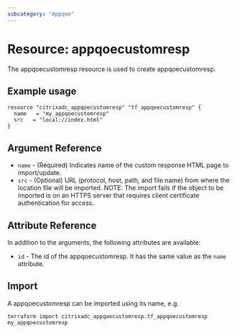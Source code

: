 ```yaml
---
subcategory: "Appqoe"
---
```


# Resource: appqoecustomresp

The appqoecustomresp resource is used to create appqoecustomresp.


## Example usage

```hcl
resource "citrixadc_appqoecustomresp" "tf_appqoecustomresp" {
  name   = "my_appqoecustomresp"
  src   = "local://index.html"
}
```


## Argument Reference

* `name` - (Required) Indicates name of the custom response HTML page to import/update.
* `src` - (Optional) URL \(protocol, host, path, and file name\) from where the location file will be imported.
NOTE: The import fails if the object to be imported is on an HTTPS server that requires client certificate authentication for access.


## Attribute Reference

In addition to the arguments, the following attributes are available:

* `id` - The id of the appqoecustomresp. It has the same value as the `name` attribute.


## Import

A appqoecustomresp can be imported using its name, e.g.

```shell
terraform import citrixadc_appqoecustomresp.tf_appqoecustomresp my_appqoecustomresp
```
